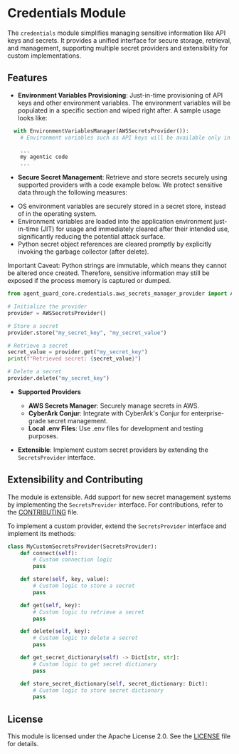 # Credentials Module

The `credentials` module simplifies managing sensitive information like API keys and secrets. It provides a unified interface for secure storage, retrieval, and management, supporting multiple secret providers and extensibility for custom implementations.

## Features
- **Environment Variables Provisioning**: Just-in-time provisioning of API keys and other environment variables. The environment variables will be populated in a specific section and wiped right after.
A sample usage looks like:
```python
  with EnvironmentVariablesManager(AWSSecretsProvider()):
    # Environment variables such as API keys will be available only in this section

    ...
    my agentic code
    ...
```
- **Secure Secret Management**: Retrieve and store secrets securely using supported providers with a code example below.
We protect sensitive data through the following measures:
* OS environment variables are securely stored in a secret store, instead of in the operating system.
* Environment variables are loaded into the application environment just-in-time (JIT) for usage and immediately cleared after their intended use, significantly reducing the potential attack surface.
* Python secret object references are cleared promptly by explicitly invoking the garbage collector (after delete).

Important Caveat: Python strings are immutable, which means they cannot be altered once created. Therefore, sensitive information may still be exposed if the process memory is captured or dumped.

```python
from agent_guard_core.credentials.aws_secrets_manager_provider import AWSSecretsProvider

# Initialize the provider
provider = AWSSecretsProvider()

# Store a secret
provider.store("my_secret_key", "my_secret_value")

# Retrieve a secret
secret_value = provider.get("my_secret_key")
print(f"Retrieved secret: {secret_value}")

# Delete a secret
provider.delete("my_secret_key")
```
- **Supported Providers**
    - **AWS Secrets Manager**: Securely manage secrets in AWS.
    - **CyberArk Conjur**: Integrate with CyberArk's Conjur for enterprise-grade secret management.
    - **Local .env Files**: Use .env files for development and testing purposes.

- **Extensible**: Implement custom secret providers by extending the `SecretsProvider` interface.

## Extensibility and Contributing
The module is extensible. Add support for new secret management systems by implementing the `SecretsProvider` interface. For contributions, refer to the [CONTRIBUTING](../../CONTRIBUTING.md) file.

To implement a custom provider, extend the `SecretsProvider` interface and implement its methods:

```python
class MyCustomSecretsProvider(SecretsProvider):
    def connect(self):
        # Custom connection logic
        pass

    def store(self, key, value):
        # Custom logic to store a secret
        pass

    def get(self, key):
        # Custom logic to retrieve a secret
        pass

    def delete(self, key):
        # Custom logic to delete a secret
        pass

    def get_secret_dictionary(self) -> Dict[str, str]:
        # Custom logic to get secret dictionary
        pass

    def store_secret_dictionary(self, secret_dictionary: Dict):
        # Custom logic to store secret dictionary
        pass

```

## License
This module is licensed under the Apache License 2.0. See the [LICENSE](../../LICENSE) file for details.